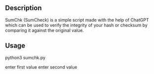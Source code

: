 ## Description
SumChk (SumCheck) is a simple script made with the help of ChatGPT which can be used to verify the integrity of your hash or checksum by comparing it against the original value.

## Usage
python3 sumchk.py 

enter first value
enter second value
